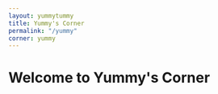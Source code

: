 ```yaml
---
layout: yummytummy
title: Yummy's Corner
permalink: "/yummy"
corner: yummy
---
```


<h1>Welcome to Yummy's Corner</h1>
